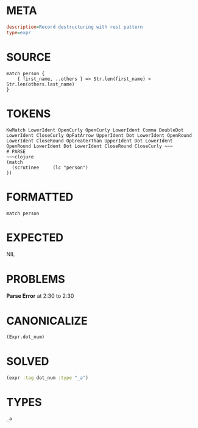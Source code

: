 # META
~~~ini
description=Record destructuring with rest pattern
type=expr
~~~
# SOURCE
~~~roc
match person {
    { first_name, ..others } => Str.len(first_name) > Str.len(others.last_name)
}
~~~
# TOKENS
~~~text
KwMatch LowerIdent OpenCurly OpenCurly LowerIdent Comma DoubleDot LowerIdent CloseCurly OpFatArrow UpperIdent Dot LowerIdent OpenRound LowerIdent CloseRound OpGreaterThan UpperIdent Dot LowerIdent OpenRound LowerIdent Dot LowerIdent CloseRound CloseCurly ~~~
# PARSE
~~~clojure
(match
  (scrutinee     (lc "person")
))
~~~
# FORMATTED
~~~roc
match person
~~~
# EXPECTED
NIL
# PROBLEMS
**Parse Error**
at 2:30 to 2:30

# CANONICALIZE
~~~clojure
(Expr.dot_num)
~~~
# SOLVED
~~~clojure
(expr :tag dot_num :type "_a")
~~~
# TYPES
~~~roc
_a
~~~
